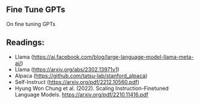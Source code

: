 ## Fine Tune GPTs

On fine tuning  GPTs

## Readings:

* Llama (https://ai.facebook.com/blog/large-language-model-llama-meta-ai/)
* Llama (https://arxiv.org/abs/2302.13971v1)
* Alpaca (https://github.com/tatsu-lab/stanford_alpaca)
* Self-Instruct (https://arxiv.org/pdf/2212.10560.pdf)
* Hyung Won Chung et al. (2022). Scaling Instruction-Finetuned Language Models. https://arxiv.org/pdf/2210.11416.pdf
